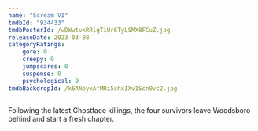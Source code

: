 ```yaml
---
name: "Scream VI"
tmdbId: "934433"
tmdbPosterId: /wDWwtvkRRlgTiUr6TyLSMX8FCuZ.jpg
releaseDate: 2023-03-08
categoryRatings:
    gore: 0
    creepy: 0
    jumpscares: 0
    suspense: 0
    psychological: 0
tmdbBackdropId: /k6ANeyxAfMRi5xhxIXv1Scn9vc2.jpg
---
```

Following the latest Ghostface killings, the four survivors leave Woodsboro behind and start a fresh chapter.
